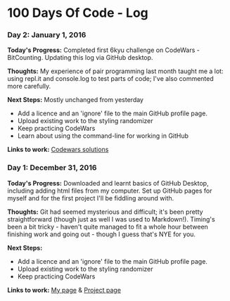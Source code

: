 # 100 Days Of Code - Log

### Day 2: January 1, 2016 

**Today's Progress:** Completed first 6kyu challenge on CodeWars - BitCounting. Updating this log via GitHub desktop.

**Thoughts:** My experience of pair programming last month taught me a lot: using repl.it and console.log to test parts of code; I've also commented more carefully.  

**Next Steps:** Mostly unchanged from yesterday
* Add a licence and an 'ignore' file to the main GitHub profile page.
* Upload existing work to the styling randomizer
* Keep practicing CodeWars
* Learn about using the command-line for working in GitHub

**Links to work:** [Codewars solutions](https://www.codewars.com/users/curiousrabbit/completed_solutions)


### Day 1: December 31, 2016 

**Today's Progress:** Downloaded and learnt basics of GitHub Desktop, including adding html files from my computer. Set up GitHub pages for myself and for the first project I'll be fiddling around with.

**Thoughts:** Git had seemed mysterious and difficult; it's been pretty straightforward (though just as well I was used to Markdown!). Timing's been a bit tricky - haven't quite managed to fit a whole hour between finishing work and going out - though I guess that's NYE for you.

**Next Steps:** 
* Add a licence and an 'ignore' file to the main GitHub profile page.
* Upload existing work to the styling randomizer
* Keep practicing CodeWars

**Links to work:** [My page](https://rachaelcodes.github.io/) & [Project page](https://rachaelcodes.github.io/styling-randomizer/) 


